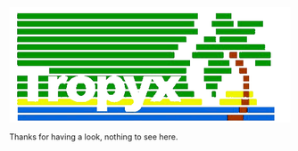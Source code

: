 ![Alt Text](https://raw.githubusercontent.com/tropyx/tropyx.github.io/master/tropyx-tranny.gif)

Thanks for having a look, nothing to see here.

